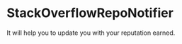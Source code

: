 StackOverflowRepoNotifier
=========================

It will help you to update you with your reputation earned.
